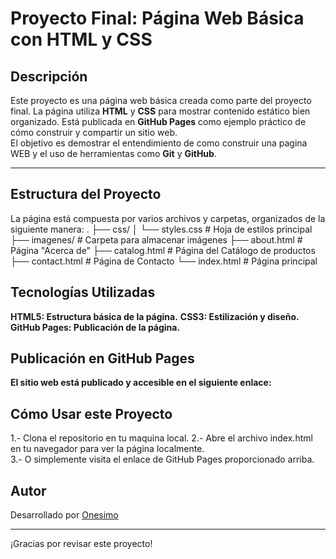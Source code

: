 # **Proyecto Final: Página Web Básica con HTML y CSS**

## **Descripción**
Este proyecto es una página web básica creada como parte del proyecto final. La página utiliza **HTML** y **CSS** para mostrar contenido estático bien organizado. Está publicada en **GitHub Pages** como ejemplo práctico de cómo construir y compartir un sitio web.  
El objetivo es demostrar el entendimiento de como construir una pagina WEB y el uso de herramientas como **Git** y **GitHub**.

---

## **Estructura del Proyecto**
La página está compuesta por varios archivos y carpetas, organizados de la siguiente manera: 
.
├── css/
│   └── styles.css       # Hoja de estilos principal
├── imagenes/            # Carpeta para almacenar imágenes
├── about.html           # Página "Acerca de"
├── catalog.html         # Página del Catálogo de productos
├── contact.html         # Página de Contacto
└── index.html           # Página principal

## Tecnologías Utilizadas
**HTML5: Estructura básica de la página.**
**CSS3: Estilización y diseño.**
**GitHub Pages: Publicación de la página.**  


## Publicación en GitHub Pages 

**El sitio web está publicado y accesible en el siguiente enlace:**  


## Cómo Usar este Proyecto
1.- Clona el repositorio en tu maquina local.
2.- Abre el archivo index.html en tu navegador para ver la página localmente.  
3.- O simplemente visita el enlace de GitHub Pages proporcionado arriba.

## Autor
Desarrollado por [Onesimo]([Onesimo583](https://github.com/Onesimo583))

---

¡Gracias por revisar este proyecto!
